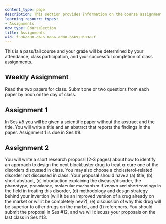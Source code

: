 ```yaml
---
content_type: page
description: This section provides information on the course assignments.
learning_resource_types:
- Assignments
ocw_type: CourseSection
title: Assignments
uid: f59bee88-db2a-0a6a-add8-bab929b03e2f
---
```


This is a pass/fail course and your grade will be determined by your attendance, class participation, and your successful completion of class assignments.

Weekly Assignment
-----------------

Read the two papers for class. Submit one or two questions from each paper by noon on the day of class.

Assignment 1
------------

In Ses #5 you will be given a scientific paper without the abstract and the title. You will write a title and an abstract that reports the findings in the paper. Assignment 1 is due in Ses #8.

Assignment 2
------------

You will write a short research proposal (2-3 pages) about how to identify an approach to design the next blockbuster drug to treat or cure one of the disorders discussed in class. You may also choose a cholesterol-related disorder not discussed in class. Your proposal should have a (a) title, (b) short abstract, (c) introduction explaining the disease/disorder, the phenotype, prevalence, molecular mechanism if known and shortcomings in the field in treating this disorder, (d) methodology and design strategy behind your invention (will it be an improved version of a drug already on the market or will it be completely new?), (e) discussion of why this drug will be superior to other drugs on the market, and (f) references. You should submit the proposal in Ses #12, and we will discuss your proposals on the last class in Ses #13.